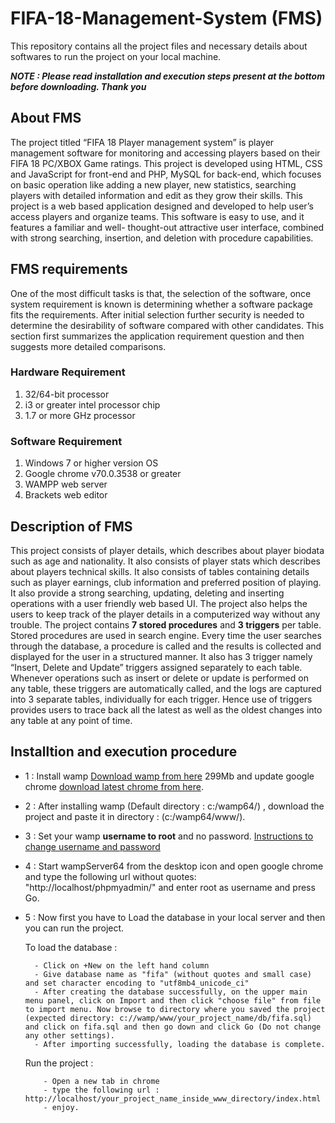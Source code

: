  # FIFA-18-Management-System (FMS)

This repository contains all the project files and necessary details about softwares to run the project on your local machine.

***NOTE : Please read installation and execution steps present at the bottom before downloading. Thank you***



## About FMS

The project titled “FIFA 18 Player management system” is player management software for monitoring and accessing players based on their FIFA 18 PC/XBOX Game ratings. This project is developed using HTML, CSS and JavaScript for front-end and PHP, MySQL for back-end, which focuses on basic operation like adding a new player, new statistics, searching players with detailed information and edit as they grow their skills.
This project is a web based application designed and developed to help user’s access players and organize teams. This software is easy to use, and it features a familiar and well- thought-out attractive user interface, combined with strong searching, insertion, and deletion with procedure capabilities.

## FMS requirements

One of the most difficult tasks is that, the selection of the software, once system requirement is known is determining whether a software package fits the requirements. After initial selection further security is needed to determine the desirability of software compared with other candidates. This section first summarizes the application requirement question and then suggests more detailed comparisons.

### Hardware Requirement

1.	32/64-bit processor
2.	i3 or greater intel processor chip
3.	1.7 or more GHz processor

### Software Requirement
1.	Windows 7 or higher version OS
2.	Google chrome v70.0.3538 or greater
3.	WAMPP web server
4.	Brackets web editor

## Description of FMS

This project consists of player details, which describes about player biodata such as age and nationality. It also consists of player stats which describes about players technical skills. It also consists of tables containing details such as player earnings, club information and preferred position of playing. It also provide a strong searching, updating, deleting and inserting operations with a user friendly web based UI.
The project also helps the users to keep track of the player details in a computerized way without any trouble. The project contains **7 stored procedures** and **3 triggers** per table. Stored procedures are used in search engine. Every time the user searches through the database, a procedure is called and the results is collected and displayed for the user in a structured manner. It also has 3 trigger namely “Insert, Delete and Update” triggers assigned separately to each table. Whenever operations such as insert or delete or update is performed on any table, these triggers are automatically called, and the logs are captured into 3 separate tables, individually for each trigger. Hence use of triggers provides users to trace back all the latest as well as the oldest changes into any table at any point of time.

## Installtion and execution procedure

- 1 : Install wamp [Download wamp from here](https://sourceforge.net/projects/wampserver/files/latest/download) 299Mb and update google chrome [download latest chrome from here](https://www.google.com/chrome/).

- 2 : After installing wamp (Default directory : c:/wamp64/) , download the project and paste it in directory : (c:/wamp64/www/).

- 3 : Set your wamp **username to root** and no password. [Instructions to change username and password](https://hsnyc.co/how-to-set-the-mysql-root-password-in-localhost-using-wamp/)

- 4 : Start wampServer64 from the desktop icon and open google chrome and type the following url without quotes: "http://localhost/phpmyadmin/" and enter root as username and press Go.

- 5 : Now first you have to Load the database in your local server and then you can run the project. 
     
     To load the database :
        
        - Click on +New on the left hand column
        - Give database name as "fifa" (without quotes and small case) and set character encoding to "utf8mb4_unicode_ci"
        - After creating the database successfully, on the upper main menu panel, click on Import and then click "choose file" from file to import menu. Now browse to directory where you saved the project (expected directory: c://wamp/www/your_project_name/db/fifa.sql) and click on fifa.sql and then go down and click Go (Do not change any other settings).
        - After importing successfully, loading the database is complete.
      
     Run the project :
      
          - Open a new tab in chrome
          - type the following url : http://localhost/your_project_name_inside_www_directory/index.html
          - enjoy.
 
